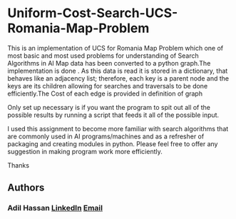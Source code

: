 # Uniform-Cost-Search-UCS-Romania-Map-Problem

This is an implementation of UCS for Romania Map Problem which one of most basic and most used problems for understanding of Search Algorithms in AI
Map data has been converted to a python graph.The implementation is done . As this data is read it is stored in a dictionary, that behaves like an adjacency list; therefore, each key is a parent node and the keys are its children allowing for searches and traversals to be done efficiently.The Cost of each edge is provided in definition of graph

Only set up necessary is if you want the program to spit out all of the possible results by running a script that feeds it all of the possible input.

I used this assignment to become more familiar with search algorithms that are commonly used in AI programs/machines and as a refresher of packaging and creating modules in python. Please feel free to offer any suggestion in making program work more efficiently.

Thanks

## Authors

### Adil Hassan [LinkedIn](https://www.linkedin.com/in/adil-hassan-7b973b303?lipi=urn%3Ali%3Apage%3Ad_flagship3_profile_view_base_contact_details%3BgcLAYAqaRnu8zRI7ZCaCPA%3D%3D) [Email](mailto:adilhassan510496@gmail.com)
